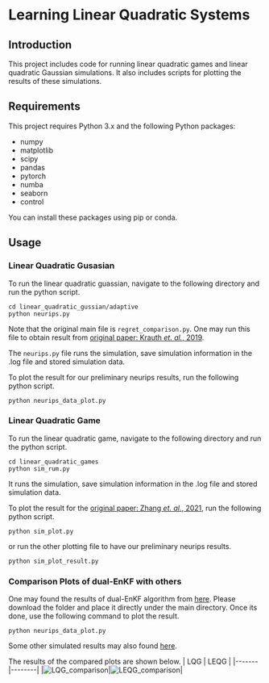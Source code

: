 # Learning Linear Quadratic Systems

## Introduction

This project includes code for running linear quadratic games and linear quadratic Gaussian simulations. It also includes scripts for plotting the results of these simulations.

## Requirements

This project requires Python 3.x and the following Python packages:

- numpy
- matplotlib
- scipy
- pandas
- pytorch
- numba
- seaborn
- control

You can install these packages using pip or conda.


## Usage

### Linear Quadratic Gusasian
To run the linear quadratic guassian, navigate to the following directory and run the python script.
```
cd linear_quadratic_gussian/adaptive
python neurips.py
```

Note that the original main file is `regret_comparison.py`. 
One may run this file to obtain result from [original paper: Krauth *et. al.*, 2019](https://proceedings.neurips.cc/paper_files/paper/2019/hash/aaebdb8bb6b0e73f6c3c54a0ab0c6415-Abstract.html).

The `neurips.py` file runs the simulation, save simulation information in the .log file and stored simulation data.

To plot the result for our preliminary neurips results, run the following python script.
```
python neurips_data_plot.py
```

### Linear Quadratic Game
To run the linear quadratic game, navigate to the following directory and run the python script.
```
cd linear_quadratic_games
python sim_rum.py
```

It runs the simulation, save simulation information in the .log file and stored simulation data.

To plot the result for the [original paper: Zhang *et. al.*, 2021](https://openreview.net/forum?id=NVAOPWZWYlv), run the following python script.
```
python sim_plot.py
```
or run the other plotting file to have our preliminary neurips results.
```
python sim_plot_result.py
```

### Comparison Plots of dual-EnKF with others
One may found the results of dual-EnKF algorithm from [here](https://drive.google.com/drive/folders/1tWFHcO6EF1lOcfO2MgSbyHYb9_Iy6xfT?usp=sharing). Please download the folder and place it directly under the main directory. Once its done, use the following command to plot the result.
```
python neurips_data_plot.py
```

Some other simulated results may also found [here](https://drive.google.com/drive/folders/1h6lkcsROXrtMZp1lIEr1OHIs7166QX1H?usp=sharing).

The results of the compared plots are shown below.
|  LQG  |  LEQG  |
|-------|--------|
|![LQG_comparison](https://github.com/hanson-hschang/Learning_Linear_Quadratic_Systems/blob/main/figs/lqg_comparison.svg)|![LEQG_comparison](https://github.com/hanson-hschang/Learning_Linear_Quadratic_Systems/blob/main/figs/leqg_comparison.svg)|